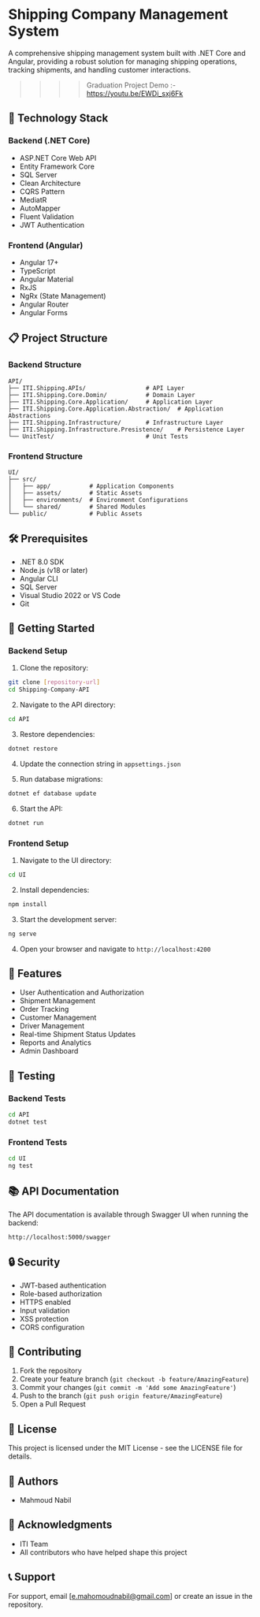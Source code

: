 # Shipping Company Management System

A comprehensive shipping management system built with .NET Core and Angular, providing a robust solution for managing shipping operations, tracking shipments, and handling customer interactions.
>>>> Graduation Project Demo :-  https://youtu.be/EWDi_sxj6Fk
## 🚀 Technology Stack

### Backend (.NET Core)
- ASP.NET Core Web API
- Entity Framework Core
- SQL Server
- Clean Architecture
- CQRS Pattern
- MediatR
- AutoMapper
- Fluent Validation
- JWT Authentication

### Frontend (Angular)
- Angular 17+
- TypeScript
- Angular Material
- RxJS
- NgRx (State Management)
- Angular Router
- Angular Forms

## 📋 Project Structure

### Backend Structure
```
API/
├── ITI.Shipping.APIs/                 # API Layer
├── ITI.Shipping.Core.Domin/           # Domain Layer
├── ITI.Shipping.Core.Application/     # Application Layer
├── ITI.Shipping.Core.Application.Abstraction/  # Application Abstractions
├── ITI.Shipping.Infrastructure/       # Infrastructure Layer
├── ITI.Shipping.Infrastructure.Presistence/    # Persistence Layer
└── UnitTest/                          # Unit Tests
```

### Frontend Structure
```
UI/
├── src/
│   ├── app/           # Application Components
│   ├── assets/        # Static Assets
│   ├── environments/  # Environment Configurations
│   └── shared/        # Shared Modules
└── public/            # Public Assets
```

## 🛠️ Prerequisites

- .NET 8.0 SDK
- Node.js (v18 or later)
- Angular CLI
- SQL Server
- Visual Studio 2022 or VS Code
- Git

## 🚀 Getting Started

### Backend Setup

1. Clone the repository:
```bash
git clone [repository-url]
cd Shipping-Company-API
```

2. Navigate to the API directory:
```bash
cd API
```

3. Restore dependencies:
```bash
dotnet restore
```

4. Update the connection string in `appsettings.json`

5. Run database migrations:
```bash
dotnet ef database update
```

6. Start the API:
```bash
dotnet run
```

### Frontend Setup

1. Navigate to the UI directory:
```bash
cd UI
```

2. Install dependencies:
```bash
npm install
```

3. Start the development server:
```bash
ng serve
```

4. Open your browser and navigate to `http://localhost:4200`

## 🔑 Features

- User Authentication and Authorization
- Shipment Management
- Order Tracking
- Customer Management
- Driver Management
- Real-time Shipment Status Updates
- Reports and Analytics
- Admin Dashboard

## 🧪 Testing

### Backend Tests
```bash
cd API
dotnet test
```

### Frontend Tests
```bash
cd UI
ng test
```

## 📚 API Documentation

The API documentation is available through Swagger UI when running the backend:
```
http://localhost:5000/swagger
```

## 🔒 Security

- JWT-based authentication
- Role-based authorization
- HTTPS enabled
- Input validation
- XSS protection
- CORS configuration

## 🤝 Contributing

1. Fork the repository
2. Create your feature branch (`git checkout -b feature/AmazingFeature`)
3. Commit your changes (`git commit -m 'Add some AmazingFeature'`)
4. Push to the branch (`git push origin feature/AmazingFeature`)
5. Open a Pull Request

## 📝 License

This project is licensed under the MIT License - see the LICENSE file for details.

## 👥 Authors

- Mahmoud Nabil

## 🙏 Acknowledgments

- ITI Team
- All contributors who have helped shape this project

## 📞 Support

For support, email [e.mahomoudnabil@gmail.com] or create an issue in the repository. 
